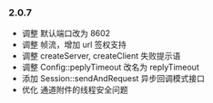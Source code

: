 ### 2.0.7

* 调整 默认端口改为 8602
* 调整 帧流，增加 url 签权支持
* 调整 createServer, createClient 失败提示语
* 调整 Config::peplyTimeout 改名为 replyTimeout
* 添加 Session::sendAndRequest 异步回调模式接口
* 优化 通道附件的线程安全问题
